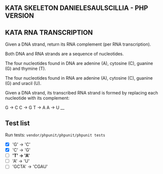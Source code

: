 ## KATA SKELETON DANIELESAULSCILLIA - PHP VERSION

## KATA RNA TRANSCRIPTION

Given a DNA strand, return its RNA complement (per RNA transcription).

Both DNA and RNA strands are a sequence of nucleotides.

The four nucleotides found in DNA are adenine (A), cytosine (C), guanine (G) and thymine (T).

The four nucleotides found in RNA are adenine (A), cytosine (C), guanine (G) and uracil (U).

Given a DNA strand, its transcribed RNA strand is formed by replacing each nucleotide with its complement:

G -> C
C -> G
T -> A
A -> U
__

## Test list

Run tests: `vendor/phpunit/phpunit/phpunit tests`

- [x] 'G' -> 'C'
- [x] 'C' -> 'G'
- [ ] **'T' -> 'A'**
- [ ] 'A' -> 'U'
- [ ] 'GCTA' -> 'CGAU'